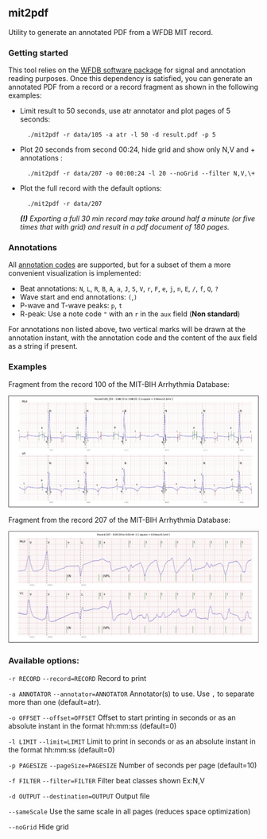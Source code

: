 ## mit2pdf

Utility to generate an annotated PDF from a WFDB MIT record.

### Getting started

This tool relies on the [WFDB software package](http://www.physionet.org/physiotools/wfdb.shtml) for signal and annotation reading purposes.
Once this dependency is satisfied, you can generate an annotated PDF from a record or a record fragment as shown in the following examples:

- Limit result to 50 seconds, use atr annotator and plot pages of 5 seconds:

        ./mit2pdf -r data/105 -a atr -l 50 -d result.pdf -p 5

- Plot 20 seconds from second 00:24, hide grid and show only N,V and + annotations :

        ./mit2pdf -r data/207 -o 00:00:24 -l 20 --noGrid --filter N,V,\+

- Plot the full record with the default options:

        ./mit2pdf -r data/207

  ***(!)*** *Exporting a full 30 min record may take around half a minute (or five times that with grid) and result in a pdf document of 180 pages.*

### Annotations

All [annotation codes](https://www.physionet.org/physiotools/wpg/wpg_32.htm) are supported, but for a subset of them a more convenient visualization is implemented:

 * Beat annotations: `N`, `L`, `R`, `B`, `A`, `a`, `J`, `S`, `V`, `r`, `F`, `e`, `j`, `n`, `E`, `/`, `f`, `Q`, `?`
 * Wave start and end annotations: `(`,`)`
 * P-wave and T-wave peaks: `p`, `t`
 * R-peak: Use a note code `"` with an `r` in the `aux` field (**Non standard**)

For annotations non listed above, two vertical marks will be drawn at the annotation instant, with the annotation code and the content of the aux field as a string if present.

### Examples

Fragment from the record 100 of the  MIT-BIH Arrhythmia Database:

![mit2pdf example](example/annotations_example.jpeg)

Fragment from the record 207 of the  MIT-BIH Arrhythmia Database:

![mit2pdf example](example/annotations_example_2.jpeg)


### Available options:

 `-r RECORD` `--record=RECORD` Record to print

 `-a ANNOTATOR` `--annotator=ANNOTATOR` Annotator(s) to use. Use `,` to separate more than one (default=atr).

 `-o OFFSET` `--offset=OFFSET` Offset to start printing in seconds or as an absolute instant in the format hh:mm:ss (default=0)

 `-l LIMIT` `--limit=LIMIT`  Limit to print in seconds or as an absolute instant in the format hh:mm:ss (default=0)

 `-p PAGESIZE` `--pageSize=PAGESIZE` Number of seconds per page (default=10)

 `-f FILTER` `--filter=FILTER` Filter beat classes shown Ex:N,V

 `-d OUTPUT` `--destination=OUTPUT` Output file

 `--sameScale`  Use the same scale in all pages (reduces space optimization)

 `--noGrid`  Hide grid

